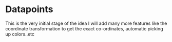 # Datapoints

This is the very initial stage of the idea I will add many more features like the coordinate transformation to get the exact co-ordinates, automatic picking up colors..etc
